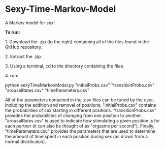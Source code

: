 Sexy-Time-Markov-Model
======================

A Markov model for sex!

<p><b>To run:</b><p>
<p>1. Download the .zip (to the right) containing all of the files found in the GitHub repository.</p>
<p>2. Extract the .zip.
<p>3. Using a terminal, cd to the directory containing the files.</p>
<p>4. run:</p>
<p>python sexyTimeMarkovModel.py "initialProbs.csv" "transitionProbs.csv" "arousalRates.csv" "timeParameters.csv"</p>

<p> All of the parameters contained in the .csv files can be tuned by the user, including the addition and removal of positions. "initialProbs.csv" contains the probabilities of sex starting in different positions. "transitionProbs.csv" provides the probabilities of changing from one position to another. "arousalRates.csv" is used to indicate how stimulating a given position is for each partner (it can also be thought of as "orgasms per second"). Finally, "timeParameters.csv" provides the parameters that are used to determine the amount of time spent in each position during sex (as drawn from a normal distribution).</p>
